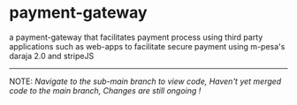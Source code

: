 # payment-gateway
a payment-gateway that facilitates payment process using third party applications such as web-apps to facilitate secure payment using m-pesa's daraja 2.0 and stripeJS
***
NOTE: _Navigate to the sub-main branch to view code, Haven't yet merged code to the main branch, Changes are still ongoing !_
